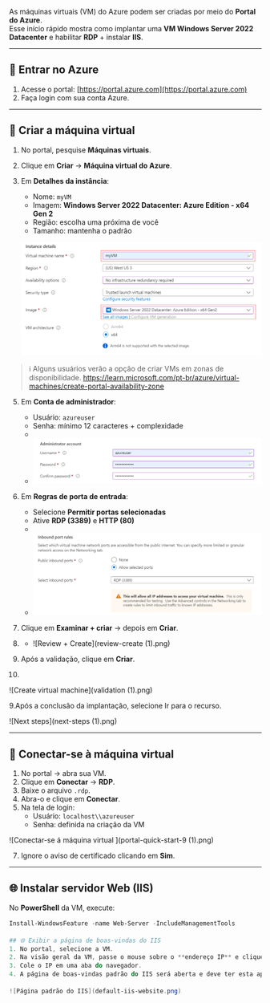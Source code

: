 As máquinas virtuais (VM) do Azure podem ser criadas por meio do **Portal do Azure**.  
Esse início rápido mostra como implantar uma **VM Windows Server 2022 Datacenter** e habilitar **RDP** + instalar **IIS**.

---

## 🔑 Entrar no Azure
1. Acesse o portal: [https://portal.azure.com](https://portal.azure.com)  
2. Faça login com sua conta Azure.  

---

## 🚀 Criar a máquina virtual
1. No portal, pesquise **Máquinas virtuais**.  
2. Clique em **Criar** → **Máquina virtual do Azure**.  
4. Em **Detalhes da instância**:
   - Nome: `myVM`  
   - Imagem: **Windows Server 2022 Datacenter: Azure Edition - x64 Gen 2**  
   - Região: escolha uma próxima de você  
   - Tamanho: mantenha o padrão
     
   ![Detalhes da instância](instance-details.png)  

> ℹ️ Alguns usuários verão a opção de criar VMs em zonas de disponibilidade.
> https://learn.microsoft.com/pt-br/azure/virtual-machines/create-portal-availability-zone

5. Em **Conta de administrador**:
   - Usuário: `azureuser`  
   - Senha: mínimo 12 caracteres + complexidade
   - 
   - ![Conta de administrador](administrator-account.png)  

6. Em **Regras de porta de entrada**:
   - Selecione **Permitir portas selecionadas**  
   - Ative **RDP (3389)** e **HTTP (80)**
   - 
   - ![Regras de porta](inbound-port-rules.png)  

7. Clique em **Examinar + criar** → depois em **Criar**.
8. 
   - ![Review + Create](review-create (1).png)
  

9. Após a validação, clique em **Criar**.
10. 
 ![Create virtual machine](validation (1).png)

9.Após a conclusão da implantação, selecione Ir para o recurso.

 ![Next steps](next-steps (1).png)

---

## 🔗 Conectar-se à máquina virtual
1. No portal → abra sua VM.
3. Clique em **Conectar** → **RDP**.  
4. Baixe o arquivo `.rdp`.  
5. Abra-o e clique em **Conectar**.  
6. Na tela de login:  
   - Usuário: `localhost\\azureuser`  
   - Senha: definida na criação da VM

![Conectar-se á máquina virtual ](portal-quick-start-9 (1).png) 

7. Ignore o aviso de certificado clicando em **Sim**.  
 
---

## 🌐 Instalar servidor Web (IIS)
No **PowerShell** da VM, execute:  

```powershell
Install-WindowsFeature -name Web-Server -IncludeManagementTools

## 🌐 Exibir a página de boas-vindas do IIS
1. No portal, selecione a VM.  
2. Na visão geral da VM, passe o mouse sobre o **endereço IP** e clique em **Copiar para área de transferência**.  
3. Cole o IP em uma aba do navegador.  
4. A página de boas-vindas padrão do IIS será aberta e deve ter esta aparência:

![Página padrão do IIS](default-iis-website.png)
